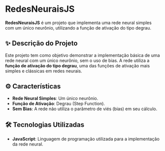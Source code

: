 # RedesNeuraisJS

**RedesNeuraisJS** é um projeto que implementa uma rede neural simples com um único neurônio, utilizando a função de ativação do tipo degrau.

## ✨ Descrição do Projeto
Este projeto tem como objetivo demonstrar a implementação básica de uma rede neural com um único neurônio, sem o uso de bias. A rede utiliza a **função de ativação do tipo degrau**, uma das funções de ativação mais simples e clássicas em redes neurais.

## ⚙️ Características
- **Rede Neural Simples**: Um único neurônio.
- **Função de Ativação**: Degrau (Step Function).
- **Sem Bias**: A rede não utiliza o parâmetro de viés (bias) em seu cálculo.

## 🛠️ Tecnologias Utilizadas
- **JavaScript**: Linguagem de programação utilizada para a implementação da rede neural.
